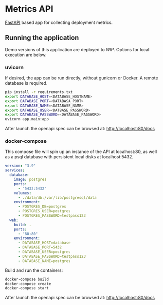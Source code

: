 # Metrics API
[FastAPI](https://github.com/tiangolo/fastapi) based app for collecting deployment metrics.

## Running the application
Demo versions of this application are deployed to *WIP*. Options for local execution are below.

### uvicorn
If desired, the app can be run directly, without gunicorn or Docker. A remote database is required.

```bash
pip install -r requirements.txt
export DATABASE_HOST=<DATABASE_HOSTNAME>
export DATABASE_PORT=<DATABASA_PORT>
export DATABASE_NAME=<DATABASE_NAME>
export DATABASE_USER=<DATBASE_PASSWORD>
export DATABASE_PASSWORD=<DATABASE_PASSWORD>
uvicorn app.main:app
```

After launch the openapi spec can be browsed at:
<http://localhost:80/docs>

### docker-compose
This compose file will spin up an instance of the API at localhost:80, as well as a psql database with persistent local disks at localhost:5432.

```yml
version: "3.9"
services:
  database:
    image: postgres
    ports:
      - "5432:5432"
    volumes:
      - ./data/db:/var/lib/postgresql/data
    environment:
      - POSTGRES_DB=postgres
      - POSTGRES_USER=postgres
      - POSTGRES_PASSWORD=testpass123
  web:
    build: .
    ports:
      - "80:80"
    environment:
      - DATABASE_HOST=database
      - DATABASE_PORT=5432
      - DATABASE_USER=postgres
      - DATABASE_PASSWORD=testpass123
      - DATABASE_NAME=postgres
```
Build and run the containers:
```bash
docker-compose build
docker-compose create
docker-compose start
```

After launch the openapi spec can be browsed at:
<http://localhost:80/docs>
